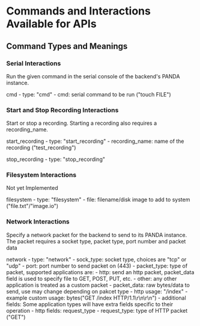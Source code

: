 # Commands and Interactions Available for APIs

## Command Types and Meanings

### Serial Interactions

Run the given command in the serial console of the backend's PANDA instance.

cmd
    - type: "cmd"
    - cmd: serial command to be run ("touch FILE")

### Start and Stop Recording Interactions

Start or stop a recording. Starting a recording also requires a recording_name.

start_recording
    - type: "start_recording"
    - recording_name: name of the recording ("test_recording")

stop_recording
    - type: "stop_recording"

### Filesystem Interactions

Not yet Implemented

filesystem
    - type: "filesystem"
    - file: filename/disk image to add to system ("file.txt"/"image.io")

### Network Interactions

Specify a network packet for the backend to send to its PANDA instance. The packet requires a socket type, packet type, port number and packet data

network
    - type: "network"
    - sock_type: socket type, choices are "tcp" or "udp"
    - port: port number to send packet on (443)
    - packet_type: type of packet, supported applications are:
        - http: send an http packet, packet_data field is used to specify file  to GET, POST, PUT, etc. 
        - other: any other application is treated as a custom packet
    - packet_data: raw bytes/data to send, use may change depending on pakcet type
        - http usage: "/index"
        - example custom usage: bytes("GET /index  HTTP/1.1\r\n\r\n")
    - additional fields: Some application types will have extra fields specific to their operation
        - http fields: request_type
            - request_type: type of HTTP packet ("GET")
        
    

